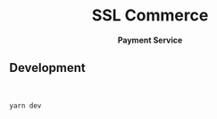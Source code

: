 <div align="center">
  <h1>SSL Commerce</h1>
</div>
<div align="center">
  <strong>Payment Service </strong>
</div>

## Development

<br />



```shell
yarn dev
```


